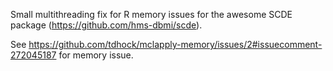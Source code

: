 Small multithreading fix for R memory issues for the awesome SCDE package (https://github.com/hms-dbmi/scde).  

See https://github.com/tdhock/mclapply-memory/issues/2#issuecomment-272045187 for memory issue.  
